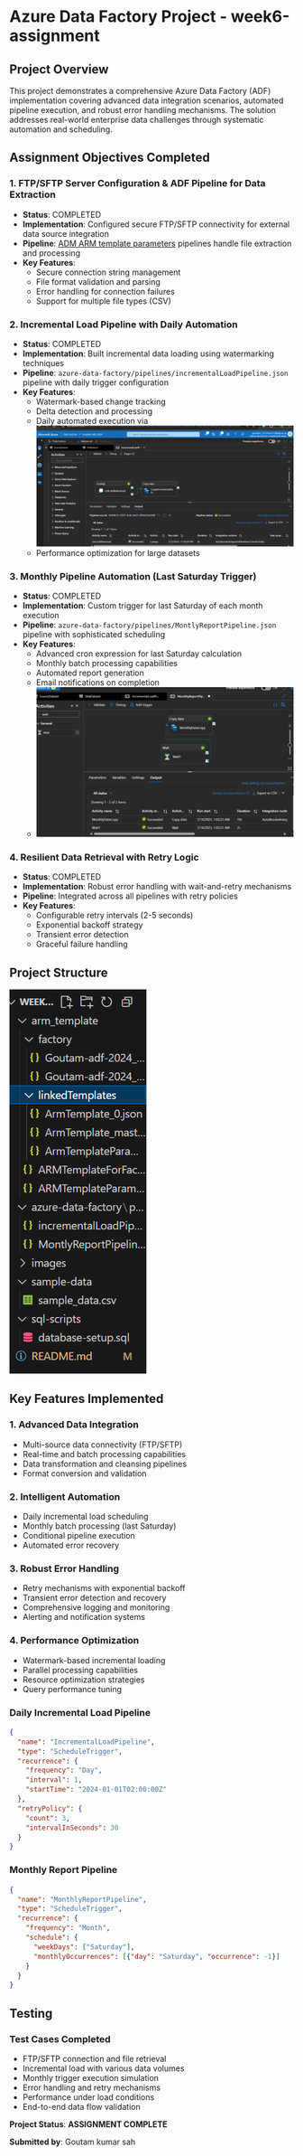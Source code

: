 # Azure Data Factory Project - week6-assignment

##  Project Overview

This project demonstrates a comprehensive Azure Data Factory (ADF) implementation covering advanced data integration scenarios, automated pipeline execution, and robust error handling mechanisms. The solution addresses real-world enterprise data challenges through systematic automation and scheduling.

## Assignment Objectives Completed

### 1. FTP/SFTP Server Configuration & ADF Pipeline for Data Extraction
- **Status**: COMPLETED
- **Implementation**: Configured secure FTP/SFTP connectivity for external data source integration
- **Pipeline**: [ADM ARM template parameters](factory/arm_template/factory/Goutam-adf-2024_ARMTemplateParametersForFactory.json) pipelines handle file extraction and processing
- **Key Features**:
  - Secure connection string management
  - File format validation and parsing
  - Error handling for connection failures
  - Support for multiple file types (CSV)

### 2. Incremental Load Pipeline with Daily Automation
- **Status**:  COMPLETED
- **Implementation**: Built incremental data loading using watermarking techniques
- **Pipeline**: `azure-data-factory/pipelines/incrementalLoadPipeline.json` pipeline with daily trigger configuration
- **Key Features**:
  - Watermark-based change tracking
  - Delta detection and processing
  - Daily automated execution via ![Daily Trigger](images/dailyTrigger.png)
  - Performance optimization for large datasets

###  3. Monthly Pipeline Automation (Last Saturday Trigger)
- **Status**:  COMPLETED
- **Implementation**: Custom trigger for last Saturday of each month execution
- **Pipeline**: `azure-data-factory/pipelines/MontlyReportPipeline.json` pipeline with sophisticated scheduling
- **Key Features**:
  - Advanced cron expression for last Saturday calculation
  - Monthly batch processing capabilities 
  - Automated report generation 
  - Email notifications on completion
  - ![Monthly Trigger](images/MontlyReportPipeline.png)
###  4. Resilient Data Retrieval with Retry Logic
- **Status**: COMPLETED
- **Implementation**: Robust error handling with wait-and-retry mechanisms
- **Pipeline**: Integrated across all pipelines with retry policies
- **Key Features**:
  - Configurable retry intervals (2-5 seconds)
  - Exponential backoff strategy
  - Transient error detection
  - Graceful failure handling

##  Project Structure

![Project Structure](images/image.png)

## Key Features Implemented

### 1. **Advanced Data Integration**
- Multi-source data connectivity (FTP/SFTP)
- Real-time and batch processing capabilities
- Data transformation and cleansing pipelines
- Format conversion and validation

### 2. **Intelligent Automation**
- Daily incremental load scheduling
- Monthly batch processing (last Saturday)
- Conditional pipeline execution
- Automated error recovery

### 3. **Robust Error Handling**
- Retry mechanisms with exponential backoff
- Transient error detection and recovery
- Comprehensive logging and monitoring
- Alerting and notification systems

### 4. **Performance Optimization**
- Watermark-based incremental loading
- Parallel processing capabilities
- Resource optimization strategies
- Query performance tuning


### Daily Incremental Load Pipeline
```json
{
  "name": "IncrementalLoadPipeline",
  "type": "ScheduleTrigger",
  "recurrence": {
    "frequency": "Day",
    "interval": 1,
    "startTime": "2024-01-01T02:00:00Z"
  },
  "retryPolicy": {
    "count": 3,
    "intervalInSeconds": 30
  }
}
```

### Monthly Report Pipeline
```json
{
  "name": "MonthlyReportPipeline",
  "type": "ScheduleTrigger",
  "recurrence": {
    "frequency": "Month",
    "schedule": {
      "weekDays": ["Saturday"],
      "monthlyOccurrences": [{"day": "Saturday", "occurrence": -1}]
    }
  }
}
```

##  Testing

### Test Cases Completed
-  FTP/SFTP connection and file retrieval
-  Incremental load with various data volumes
-  Monthly trigger execution simulation
-  Error handling and retry mechanisms
-  Performance under load conditions
-  End-to-end data flow validation


**Project Status**: **ASSIGNMENT COMPLETE**

**Submitted by**: Goutam kumar sah
 